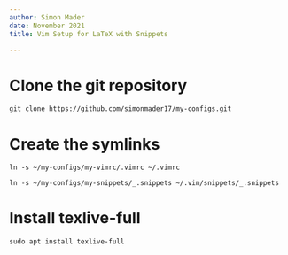 ```yaml
---
author: Simon Mader
date: November 2021
title: Vim Setup for LaTeX with Snippets

---
```


# Clone the git repository

```
git clone https://github.com/simonmader17/my-configs.git
```

# Create the symlinks

```
ln -s ~/my-configs/my-vimrc/.vimrc ~/.vimrc

ln -s ~/my-configs/my-snippets/_.snippets ~/.vim/snippets/_.snippets
```

# Install texlive-full

```
sudo apt install texlive-full
```
